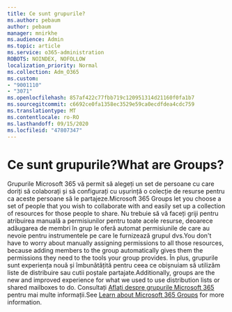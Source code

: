 ```yaml
---
title: Ce sunt grupurile?
ms.author: pebaum
author: pebaum
manager: mnirkhe
ms.audience: Admin
ms.topic: article
ms.service: o365-administration
ROBOTS: NOINDEX, NOFOLLOW
localization_priority: Normal
ms.collection: Adm_O365
ms.custom:
- "9001110"
- "3071"
ms.openlocfilehash: 857af422c77fbb719c120951314d21160f0fa1b7
ms.sourcegitcommit: c6692ce0fa1358ec3529e59ca0ecdfdea4cdc759
ms.translationtype: MT
ms.contentlocale: ro-RO
ms.lasthandoff: 09/15/2020
ms.locfileid: "47807347"
---
```

# <a name="what-are-groups"></a><span data-ttu-id="5f1fc-102">Ce sunt grupurile?</span><span class="sxs-lookup"><span data-stu-id="5f1fc-102">What are Groups?</span></span>

<span data-ttu-id="5f1fc-103">Grupurile Microsoft 365 vă permit să alegeți un set de persoane cu care doriți să colaborați și să configurați cu ușurință o colecție de resurse pentru ca aceste persoane să le partajeze.</span><span class="sxs-lookup"><span data-stu-id="5f1fc-103">Microsoft 365 Groups let you choose a set of people that you wish to collaborate with and easily set up a collection of resources for those people to share.</span></span> <span data-ttu-id="5f1fc-104">Nu trebuie să vă faceți griji pentru atribuirea manuală a permisiunilor pentru toate acele resurse, deoarece adăugarea de membri în grup le oferă automat permisiunile de care au nevoie pentru instrumentele pe care le furnizează grupul dvs.</span><span class="sxs-lookup"><span data-stu-id="5f1fc-104">You don't have to worry about manually assigning permissions to all those resources, because adding members to the group automatically gives them the permissions they need to the tools your group provides.</span></span> <span data-ttu-id="5f1fc-105">În plus, grupurile sunt experiența nouă și îmbunătățită pentru ceea ce obișnuiam să utilizăm liste de distribuire sau cutii poștale partajate.</span><span class="sxs-lookup"><span data-stu-id="5f1fc-105">Additionally, groups are the new and improved experience for what we used to use distribution lists or shared mailboxes to do.</span></span>  <span data-ttu-id="5f1fc-106">Consultați [Aflați despre grupurile Microsoft 365](https://support.office.com/article/b565caa1-5c40-40ef-9915-60fdb2d97fa2) pentru mai multe informații.</span><span class="sxs-lookup"><span data-stu-id="5f1fc-106">See [Learn about Microsoft 365 Groups](https://support.office.com/article/b565caa1-5c40-40ef-9915-60fdb2d97fa2) for more information.</span></span> 
